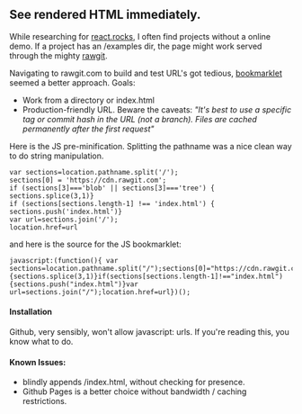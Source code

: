 ## See rendered HTML immediately.

While researching for [react.rocks](http://react.rocks), I often find projects without a online demo. If a project has an /examples dir, the page might work served through the mighty [rawgit](http://rawgit.com).

Navigating to rawgit.com to build and test URL's got tedious, [bookmarklet](http://subsimple.com/bookmarklets/rules.php) seemed a better approach. Goals:
* Work from a directory or index.html
* Production-friendly URL. Beware the caveats: _"It's best to use a specific tag or commit hash in the URL (not a branch). Files are cached permanently after the first request"_

Here is the JS pre-minification. Splitting the pathname was a nice clean way to do string manipulation.

```
var sections=location.pathname.split('/');
sections[0] = 'https://cdn.rawgit.com';
if (sections[3]==='blob' || sections[3]==='tree') { sections.splice(3,1)}
if (sections[sections.length-1] !== 'index.html') { sections.push('index.html')}
var url=sections.join('/');
location.href=url
```

and here is the source for the JS bookmarklet:
```
javascript:(function(){ var sections=location.pathname.split("/");sections[0]="https://cdn.rawgit.com";if(sections[3]==="blob"||sections[3]==="tree"){sections.splice(3,1)}if(sections[sections.length-1]!=="index.html"){sections.push("index.html")}var url=sections.join("/");location.href=url})();
```

#### Installation
Github, very sensibly, won't allow javascript: urls. If you're reading this, you know what to do.

#### Known Issues:
* blindly appends /index.html, without checking for presence.
* Github Pages is a better choice without bandwidth / caching restrictions.
